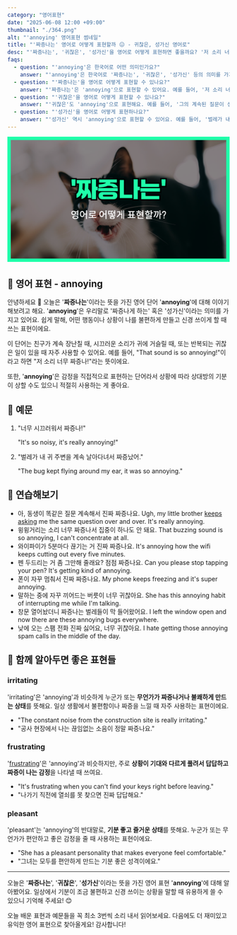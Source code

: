 ```yaml
---
category: "영어표현"
date: "2025-06-08 12:00 +09:00"
thumbnail: "./364.png"
alt: "'annoying' 영어표현 썸네일"
title: "'짜증나는' 영어로 어떻게 표현할까 😖 - 귀찮은, 성가신 영어로"
desc: "'짜증나는', '귀찮은', '성가신'을 영어로 어떻게 표현하면 좋을까요? '저 소리 너무 짜증나!', '그의 계속된 질문이 성가셔.' 등을 영어로 표현하는 법을 배워봅시다. 다양한 예문을 통해서 연습하고 본인의 표현으로 만들어 보세요."
faqs:
  - question: "'annoying'은 한국어로 어떤 의미인가요?"
    answer: "'annoying'은 한국어로 '짜증나는', '귀찮은', '성가신' 등의 의미를 가지고 있어요. 불편하거나 신경 쓰이는 상황에서 쓰는 표현이에요."
  - question: "'짜증나는'을 영어로 어떻게 표현할 수 있나요?"
    answer: "'짜증나는'은 'annoying'으로 표현할 수 있어요. 예를 들어, '저 소리 너무 짜증나!'는 'That sound is so annoying!'이라고 말해요."
  - question: "'귀찮은'을 영어로 어떻게 표현할 수 있나요?"
    answer: "'귀찮은'도 'annoying'으로 표현해요. 예를 들어, '그의 계속된 질문이 성가셔.'는 'His constant questions are annoying.'라고 해요."
  - question: "'성가신'을 영어로 어떻게 표현하나요?"
    answer: "'성가신' 역시 'annoying'으로 표현할 수 있어요. 예를 들어, '벌레가 내 귀 주변을 계속 날아다녀서 짜증났어.'는 'The bug kept flying around my ear, it was so annoying.'라고 말해요."
---
```


!['annoying' 영어표현](./364.png)

## 🌟 영어 표현 - annoying

안녕하세요 👋 오늘은 '**짜증나는**'이라는 뜻을 가진 영어 단어 '**annoying**'에 대해 이야기해보려고 해요. '**annoying**'은 우리말로 '짜증나게 하는' 혹은 '성가신'이라는 의미를 가지고 있어요. 쉽게 말해, 어떤 행동이나 상황이 나를 불편하게 만들고 신경 쓰이게 할 때 쓰는 표현이에요.

이 단어는 친구가 계속 장난칠 때, 시끄러운 소리가 귀에 거슬릴 때, 또는 반복되는 귀찮은 일이 있을 때 자주 사용할 수 있어요. 예를 들어, "That sound is so annoying!"이라고 하면 "저 소리 너무 짜증나!"라는 뜻이에요.

또한, '**annoying**'은 감정을 직접적으로 표현하는 단어라서 상황에 따라 상대방의 기분이 상할 수도 있으니 적절히 사용하는 게 좋아요.

## 📖 예문

1. "너무 시끄러워서 짜증나!"

   "It's so noisy, it's really annoying!"

2. "벌레가 내 귀 주변을 계속 날아다녀서 짜증났어."

   "The bug kept flying around my ear, it was so annoying."

## 💬 연습해보기

<ul data-interactive-list>

  <li data-interactive-item>
    <span data-toggler>아, 동생이 똑같은 질문 계속해서 진짜 짜증나요.</span>
    <span data-answer>Ugh, my little brother <a href="/blog/in-english/291.keep-ing/">keeps asking</a> me the same question over and over. It's really annoying.</span>
  </li>

  <li data-interactive-item>
    <span data-toggler>윙윙거리는 소리 너무 짜증나서 집중이 하나도 안 돼요.</span>
    <span data-answer>That buzzing sound is so annoying, I can't concentrate at all.</span>
  </li>

  <li data-interactive-item>
    <span data-toggler>와이파이가 5분마다 끊기는 거 진짜 짜증나요.</span>
    <span data-answer>It's annoying how the wifi keeps cutting out every five minutes.</span>
  </li>

  <li data-interactive-item>
    <span data-toggler>펜 두드리는 거 좀 그만해 줄래요? 점점 짜증나요.</span>
    <span data-answer>Can you please stop tapping your pen? It's getting kind of annoying.</span>
  </li>

  <li data-interactive-item>
    <span data-toggler>폰이 자꾸 멈춰서 진짜 짜증나요.</span>
    <span data-answer>My phone keeps freezing and it's super annoying.</span>
  </li>

  <li data-interactive-item>
    <span data-toggler>말하는 중에 자꾸 끼어드는 버릇이 너무 귀찮아요.</span>
    <span data-answer>She has this annoying habit of interrupting me while I'm talking.</span>
  </li>

  <li data-interactive-item>
    <span data-toggler>창문 열어놨더니 짜증나는 벌레들이 막 들어왔어요.</span>
    <span data-answer>I left the window open and now there are these annoying bugs everywhere.</span>
  </li>

  <li data-interactive-item>
    <span data-toggler>낮에 오는 스팸 전화 진짜 싫어요, 너무 귀찮아요.</span>
    <span data-answer>I hate getting those annoying spam calls in the middle of the day.</span>
  </li>

</ul>

## 🤝 함께 알아두면 좋은 표현들

### irritating

'irritating'은 'annoying'과 비슷하게 누군가 또는 **무언가가 짜증나거나 불쾌하게 만드는 상태**를 뜻해요. 일상 생활에서 불편함이나 짜증을 느낄 때 자주 사용하는 표현이에요.

- "The constant noise from the construction site is really irritating."
- "공사 현장에서 나는 끊임없는 소음이 정말 짜증나요."

### frustrating

'[frustrating](/blog/in-english/378.frustrating/)'은 'annoying'과 비슷하지만, 주로 **상황이 기대와 다르게 풀려서 답답하고 짜증이 나는 감정**을 나타낼 때 쓰여요.

- "It's frustrating when you can't find your keys right before leaving."
- "나가기 직전에 열쇠를 못 찾으면 진짜 답답해요."

### pleasant

'pleasant'는 'annoying'의 반대말로, **기분 좋고 즐거운 상태**를 뜻해요. 누군가 또는 무언가가 편안하고 좋은 감정을 줄 때 사용하는 표현이에요.

- "She has a pleasant personality that makes everyone feel comfortable."
- "그녀는 모두를 편안하게 만드는 기분 좋은 성격이에요."

---

오늘은 '**짜증나는**', '**귀찮은**', '**성가신**'이라는 뜻을 가진 영어 표현 '**annoying**'에 대해 알아봤어요. 일상에서 기분이 조금 불편하고 신경 쓰이는 상황을 말할 때 유용하게 쓸 수 있으니 기억해 주세요! 😊

오늘 배운 표현과 예문들을 꼭 최소 3번씩 소리 내서 읽어보세요. 다음에도 더 재미있고 유익한 영어 표현으로 찾아올게요! 감사합니다!
